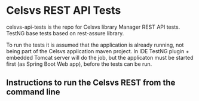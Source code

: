 # Celsvs REST API Tests
celsvs-api-tests is the repo for Celsvs library Manager REST API tests. TestNG base tests based on rest-assure library.

To run the tests it is assumed that the application is already running, not being part of the Celsvs application maven project. In IDE TestNG plugin + embedded Tomcat server will do the job, but the applicaton must be started first (as Spring Boot Web app), before the tests can be run.

## Instructions to run the Celsvs REST from the command line

